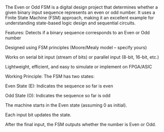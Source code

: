 The Even or Odd FSM is a digital design project that determines whether a given binary input sequence represents an even or odd number. It uses a Finite State Machine (FSM) approach, making it an excellent example for understanding state-based logic design and sequential circuits.

Features:
Detects if a binary sequence corresponds to an Even or Odd number

Designed using FSM principles (Moore/Mealy model – specify yours)

Works on serial bit input (stream of bits) or parallel input (8-bit, 16-bit, etc.)

Lightweight, efficient, and easy to simulate or implement on FPGA/ASIC

Working Principle:
The FSM has two states:

Even State (E): Indicates the sequence so far is even

Odd State (O): Indicates the sequence so far is odd

The machine starts in the Even state (assuming 0 as initial).

Each input bit updates the state.

After the final input, the FSM outputs whether the number is Even or Odd.
